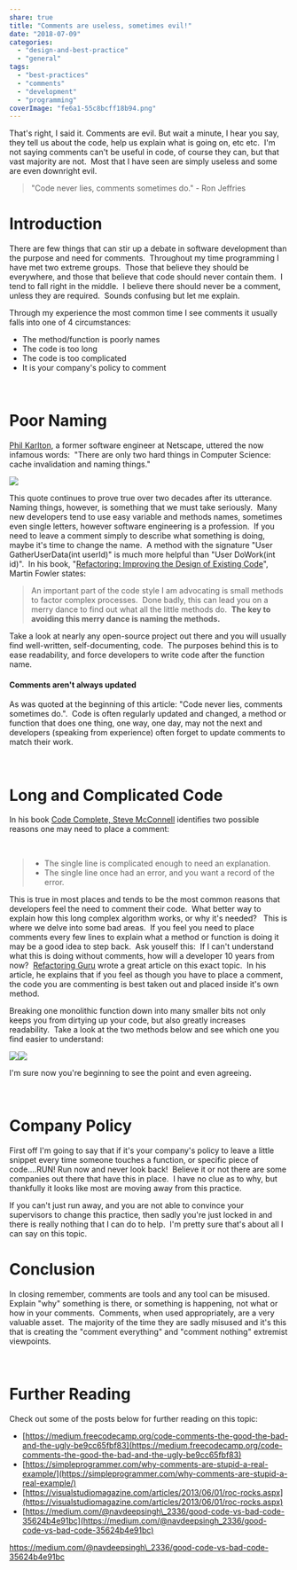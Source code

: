 ```yaml
---
share: true
title: "Comments are useless, sometimes evil!"
date: "2018-07-09"
categories: 
  - "design-and-best-practice"
  - "general"
tags: 
  - "best-practices"
  - "comments"
  - "development"
  - "programming"
coverImage: "fe6a1-55c8bcff18b94.png"
---
```


That's right, I said it. Comments are evil. But wait a minute, I hear you say, they tell us about the code, help us explain what is going on, etc etc.  I'm not saying comments can't be useful in code, of course they can, but that vast majority are not.  Most that I have seen are simply useless and some are even downright evil.

> "Code never lies, comments sometimes do." - Ron Jeffries

# Introduction

There are few things that can stir up a debate in software development than the purpose and need for comments.  Throughout my time programming I have met two extreme groups.  Those that believe they should be everywhere, and those that believe that code should never contain them.  I tend to fall right in the middle.  I believe there should never be a comment, unless they are required.  Sounds confusing but let me explain.

Through my experience the most common time I see comments it usually falls into one of 4 circumstances:

- The method/function is poorly names
- The code is too long
- The code is too complicated
- It is your company's policy to comment

 

# Poor Naming

[Phil Karlton](http://www.meerkat.com/karlton/), a former software engineer at Netscape, uttered the now  infamous words:  "There are only two hard things in Computer Science: cache invalidation and naming things."

![](28468-co22tbhxeaawcrz.jpg)

This quote continues to prove true over two decades after its utterance.  Naming things, however, is something that we must take seriously.  Many new developers tend to use easy variable and methods names, sometimes even single letters, however software engineering is a profession.  If you need to leave a comment simply to describe what something is doing, maybe it's time to change the name.  A method with the signature "User GatherUserData(int userId)" is much more helpful than "User DoWork(int id)".  In his book, "[Refactoring: Improving the Design of Existing Code](https://amzn.to/2u7FyDb)", Martin Fowler states:

> An important part of the code style I am advocating is small methods to factor complex processes.  Done badly, this can lead you on a merry dance to find out what all the little methods do.  **The key to avoiding this merry dance is naming the methods.**

Take a look at nearly any open-source project out there and you will usually find well-written, self-documenting, code.  The purposes behind this is to ease readability, and force developers to write code after the function name.

#### Comments aren't always updated

As was quoted at the beginning of this article: "Code never lies, comments sometimes do.".  Code is often regularly updated and changed, a method or function that does one thing, one way, one day, may not the next and developers (speaking from experience) often forget to update comments to match their work.

 

# Long and Complicated Code

In his book [Code Complete, Steve McConnell](https://amzn.to/2KKacgf) identifies two possible reasons one may need to place a comment:

 

> - The single line is complicated enough to need an explanation.
> - The single line once had an error, and you want a record of the error.

This is true in most places and tends to be the most common reasons that developers feel the need to comment their code.  What better way to explain how this long complex algorithm works, or why it's needed?   This is where we delve into some bad areas.  If you feel you need to place comments every few lines to explain what a method or function is doing it may be a good idea to step back.  Ask youself this:  If I can't understand what this is doing without comments, how will a developer 10 years from now?  [Refactoring Guru](https://refactoring.guru/smells/long-method) wrote a great article on this exact topic.  In his article, he explains that if you feel as though you have to place a comment, the code you are commenting is best taken out and placed inside it's own method.

Breaking one monolithic function down into many smaller bits not only keeps you from dirtying up your code, but also greatly increases readability.  Take a look at the two methods below and see which one you find easier to understand:

![](1eb89-badmethod-e1531164890435.png)![](aeea2-bettermethod-e1531164817633.png)

I'm sure now you're beginning to see the point and even agreeing.

 

# Company Policy

First off I'm going to say that if it's your company's policy to leave a little snippet every time someone touches a function, or specific piece of code....RUN! Run now and never look back!  Believe it or not there are some companies out there that have this in place.  I have no clue as to why, but thankfully it looks like most are moving away from this practice.

If you can't just run away, and you are not able to convince your supervisors to change this practice, then sadly you're just locked in and there is really nothing that I can do to help.  I'm pretty sure that's about all I can say on this topic.

# Conclusion

In closing remember, comments are tools and any tool can be misused.  Explain "why" something is there, or something is happening, not what or how in your comments.  Comments, when used appropriately, are a very valuable asset.  The majority of the time they are sadly misused and it's this that is creating the "comment everything" and "comment nothing" extremist viewpoints.

 

# Further Reading

Check out some of the posts below for further reading on this topic:

- [https://medium.freecodecamp.org/code-comments-the-good-the-bad-and-the-ugly-be9cc65fbf83](https://medium.freecodecamp.org/code-comments-the-good-the-bad-and-the-ugly-be9cc65fbf83)
- [https://simpleprogrammer.com/why-comments-are-stupid-a-real-example/](https://simpleprogrammer.com/why-comments-are-stupid-a-real-example/)
- [https://visualstudiomagazine.com/articles/2013/06/01/roc-rocks.aspx](https://visualstudiomagazine.com/articles/2013/06/01/roc-rocks.aspx)
- [https://medium.com/@navdeepsingh\_2336/good-code-vs-bad-code-35624b4e91bc](https://medium.com/@navdeepsingh_2336/good-code-vs-bad-code-35624b4e91bc)

https://medium.com/@navdeepsingh\_2336/good-code-vs-bad-code-35624b4e91bc
